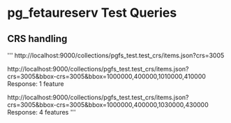 # pg_fetaureserv Test Queries

## CRS handling

'''
http://localhost:9000/collections/pgfs_test.test_crs/items.json?crs=3005

http://localhost:9000/collections/pgfs_test.test_crs/items.json?crs=3005&bbox-crs=3005&bbox=1000000,400000,1010000,410000
Response: 1 feature

http://localhost:9000/collections/pgfs_test.test_crs/items.json?crs=3005&bbox-crs=3005&bbox=1000000,400000,1030000,430000
Response: 4 features
'''
